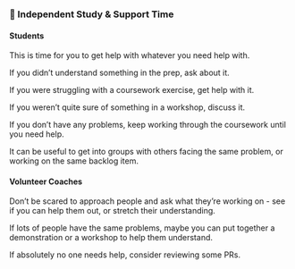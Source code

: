 



### 💬 Independent Study & Support Time
#### Students
This is time for you to get help with whatever you need help with.

If you didn’t understand something in the prep, ask about it.

If you were struggling with a coursework exercise, get help with it.

If you weren’t quite sure of something in a workshop, discuss it.

If you don’t have any problems, keep working through the coursework until you need help.

It can be useful to get into groups with others facing the same problem, or working on the same backlog item.

#### Volunteer Coaches
Don’t be scared to approach people and ask what they’re working on - see if you can help them out, or stretch their understanding.

If lots of people have the same problems, maybe you can put together a demonstration or a workshop to help them understand.

If absolutely no one needs help, consider reviewing some PRs. 